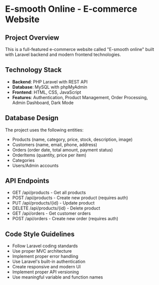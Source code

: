 # E-smooth Online - E-commerce Website

<!-- Use this file to provide workspace-specific custom instructions to Copilot. For more details, visit https://code.visualstudio.com/docs/copilot/copilot-customization#_use-a-githubcopilotinstructionsmd-file -->

## Project Overview
This is a full-featured e-commerce website called "E-smooth online" built with Laravel backend and modern frontend technologies.

## Technology Stack
- **Backend**: PHP Laravel with REST API
- **Database**: MySQL with phpMyAdmin
- **Frontend**: HTML, CSS, JavaScript
- **Features**: Authentication, Product Management, Order Processing, Admin Dashboard, Dark Mode

## Database Design
The project uses the following entities:
- Products (name, category, price, stock, description, image)
- Customers (name, email, phone, address)
- Orders (order date, total amount, payment status)
- OrderItems (quantity, price per item)
- Categories
- Users/Admin accounts

## API Endpoints
- GET /api/products - Get all products
- POST /api/products - Create new product (requires auth)
- PUT /api/products/{id} - Update product
- DELETE /api/products/{id} - Delete product
- GET /api/orders - Get customer orders
- POST /api/orders - Create new order (requires auth)

## Code Style Guidelines
- Follow Laravel coding standards
- Use proper MVC architecture
- Implement proper error handling
- Use Laravel's built-in authentication
- Create responsive and modern UI
- Implement proper API versioning
- Use meaningful variable and function names
